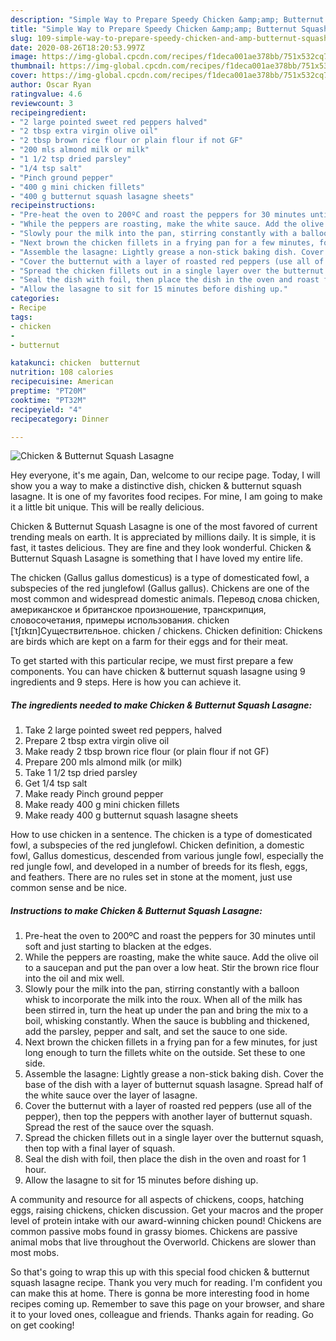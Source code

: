 ```yaml
---
description: "Simple Way to Prepare Speedy Chicken &amp;amp; Butternut Squash Lasagne"
title: "Simple Way to Prepare Speedy Chicken &amp;amp; Butternut Squash Lasagne"
slug: 109-simple-way-to-prepare-speedy-chicken-and-amp-butternut-squash-lasagne
date: 2020-08-26T18:20:53.997Z
image: https://img-global.cpcdn.com/recipes/f1deca001ae378bb/751x532cq70/chicken-butternut-squash-lasagne-recipe-main-photo.jpg
thumbnail: https://img-global.cpcdn.com/recipes/f1deca001ae378bb/751x532cq70/chicken-butternut-squash-lasagne-recipe-main-photo.jpg
cover: https://img-global.cpcdn.com/recipes/f1deca001ae378bb/751x532cq70/chicken-butternut-squash-lasagne-recipe-main-photo.jpg
author: Oscar Ryan
ratingvalue: 4.6
reviewcount: 3
recipeingredient:
- "2 large pointed sweet red peppers halved"
- "2 tbsp extra virgin olive oil"
- "2 tbsp brown rice flour or plain flour if not GF"
- "200 mls almond milk or milk"
- "1 1/2 tsp dried parsley"
- "1/4 tsp salt"
- "Pinch ground pepper"
- "400 g mini chicken fillets"
- "400 g butternut squash lasagne sheets"
recipeinstructions:
- "Pre-heat the oven to 200ºC and roast the peppers for 30 minutes until soft and just starting to blacken at the edges."
- "While the peppers are roasting, make the white sauce. Add the olive oil to a saucepan and put the pan over a low heat. Stir the brown rice flour into the oil and mix well."
- "Slowly pour the milk into the pan, stirring constantly with a balloon whisk to incorporate the milk into the roux. When all of the milk has been stirred in, turn the heat up under the pan and bring the mix to a boil, whisking constantly. When the sauce is bubbling and thickened, add the parsley, pepper and salt, and set the sauce to one side."
- "Next brown the chicken fillets in a frying pan for a few minutes, for just long enough to turn the fillets white on the outside. Set these to one side."
- "Assemble the lasagne: Lightly grease a non-stick baking dish. Cover the base of the dish with a layer of butternut squash lasagne. Spread half of the white sauce over the layer of lasagne."
- "Cover the butternut with a layer of roasted red peppers (use all of the pepper), then top the peppers with another layer of butternut squash. Spread the rest of the sauce over the squash."
- "Spread the chicken fillets out in a single layer over the butternut squash, then top with a final layer of squash."
- "Seal the dish with foil, then place the dish in the oven and roast for 1 hour."
- "Allow the lasagne to sit for 15 minutes before dishing up."
categories:
- Recipe
tags:
- chicken
- 
- butternut

katakunci: chicken  butternut 
nutrition: 108 calories
recipecuisine: American
preptime: "PT20M"
cooktime: "PT32M"
recipeyield: "4"
recipecategory: Dinner

---
```



![Chicken &amp; Butternut Squash Lasagne](https://img-global.cpcdn.com/recipes/f1deca001ae378bb/751x532cq70/chicken-butternut-squash-lasagne-recipe-main-photo.jpg)

Hey everyone, it's me again, Dan, welcome to our recipe page. Today, I will show you a way to make a distinctive dish, chicken &amp; butternut squash lasagne. It is one of my favorites food recipes. For mine, I am going to make it a little bit unique. This will be really delicious.

Chicken &amp; Butternut Squash Lasagne is one of the most favored of current trending meals on earth. It is appreciated by millions daily. It is simple, it is fast, it tastes delicious. They are fine and they look wonderful. Chicken &amp; Butternut Squash Lasagne is something that I have loved my entire life.

The chicken (Gallus gallus domesticus) is a type of domesticated fowl, a subspecies of the red junglefowl (Gallus gallus). Chickens are one of the most common and widespread domestic animals. Перевод слова chicken, американское и британское произношение, транскрипция, словосочетания, примеры использования. chicken [ˈtʃɪkɪn]Существительное. chicken / chickens. Chicken definition: Chickens are birds which are kept on a farm for their eggs and for their meat.


To get started with this particular recipe, we must first prepare a few components. You can have chicken &amp; butternut squash lasagne using 9 ingredients and 9 steps. Here is how you can achieve it.

<!--inarticleads1-->

##### The ingredients needed to make Chicken &amp; Butternut Squash Lasagne:

1. Take 2 large pointed sweet red peppers, halved
1. Prepare 2 tbsp extra virgin olive oil
1. Make ready 2 tbsp brown rice flour (or plain flour if not GF)
1. Prepare 200 mls almond milk (or milk)
1. Take 1 1/2 tsp dried parsley
1. Get 1/4 tsp salt
1. Make ready Pinch ground pepper
1. Make ready 400 g mini chicken fillets
1. Make ready 400 g butternut squash lasagne sheets


How to use chicken in a sentence. The chicken is a type of domesticated fowl, a subspecies of the red junglefowl. Chicken definition, a domestic fowl, Gallus domesticus, descended from various jungle fowl, especially the red jungle fowl, and developed in a number of breeds for its flesh, eggs, and feathers. There are no rules set in stone at the moment, just use common sense and be nice. 

<!--inarticleads2-->

##### Instructions to make Chicken &amp; Butternut Squash Lasagne:

1. Pre-heat the oven to 200ºC and roast the peppers for 30 minutes until soft and just starting to blacken at the edges.
1. While the peppers are roasting, make the white sauce. Add the olive oil to a saucepan and put the pan over a low heat. Stir the brown rice flour into the oil and mix well.
1. Slowly pour the milk into the pan, stirring constantly with a balloon whisk to incorporate the milk into the roux. When all of the milk has been stirred in, turn the heat up under the pan and bring the mix to a boil, whisking constantly. When the sauce is bubbling and thickened, add the parsley, pepper and salt, and set the sauce to one side.
1. Next brown the chicken fillets in a frying pan for a few minutes, for just long enough to turn the fillets white on the outside. Set these to one side.
1. Assemble the lasagne: Lightly grease a non-stick baking dish. Cover the base of the dish with a layer of butternut squash lasagne. Spread half of the white sauce over the layer of lasagne.
1. Cover the butternut with a layer of roasted red peppers (use all of the pepper), then top the peppers with another layer of butternut squash. Spread the rest of the sauce over the squash.
1. Spread the chicken fillets out in a single layer over the butternut squash, then top with a final layer of squash.
1. Seal the dish with foil, then place the dish in the oven and roast for 1 hour.
1. Allow the lasagne to sit for 15 minutes before dishing up.


A community and resource for all aspects of chickens, coops, hatching eggs, raising chickens, chicken discussion. Get your macros and the proper level of protein intake with our award-winning chicken pound! Chickens are common passive mobs found in grassy biomes. Chickens are passive animal mobs that live throughout the Overworld. Chickens are slower than most mobs. 

So that's going to wrap this up with this special food chicken &amp; butternut squash lasagne recipe. Thank you very much for reading. I'm confident you can make this at home. There is gonna be more interesting food in home recipes coming up. Remember to save this page on your browser, and share it to your loved ones, colleague and friends. Thanks again for reading. Go on get cooking!

